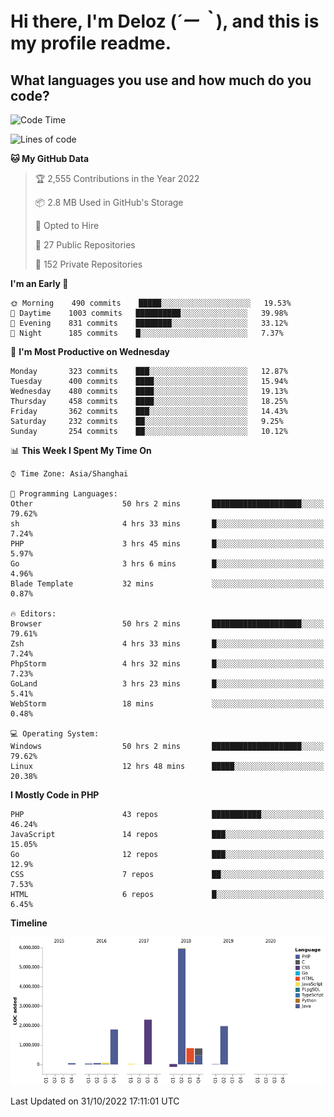 # **Hi there, I'm Deloz (*´ー｀*), and this is my profile readme.**
<!--  [![Profile views](https://gpvc.arturio.dev/dank-del)](https://github.com/dank-del) -->
## **What languages you use and how much do you code?**

<!--START_SECTION:waka-->
![Code Time](http://img.shields.io/badge/Code%20Time-183%20hrs%2024%20mins-blue)

![Lines of code](https://img.shields.io/badge/From%20Hello%20World%20I%27ve%20Written-14%20Million%20lines%20of%20code-blue)

**🐱 My GitHub Data** 

> 🏆 2,555 Contributions in the Year 2022
 > 
> 📦 2.8 MB Used in GitHub's Storage 
 > 
> 💼 Opted to Hire
 > 
> 📜 27 Public Repositories 
 > 
> 🔑 152 Private Repositories  
 > 
**I'm an Early 🐤** 

```text
🌞 Morning    490 commits    █████░░░░░░░░░░░░░░░░░░░░   19.53% 
🌆 Daytime    1003 commits   ██████████░░░░░░░░░░░░░░░   39.98% 
🌃 Evening    831 commits    ████████░░░░░░░░░░░░░░░░░   33.12% 
🌙 Night      185 commits    █░░░░░░░░░░░░░░░░░░░░░░░░   7.37%

```
📅 **I'm Most Productive on Wednesday** 

```text
Monday       323 commits    ███░░░░░░░░░░░░░░░░░░░░░░   12.87% 
Tuesday      400 commits    ████░░░░░░░░░░░░░░░░░░░░░   15.94% 
Wednesday    480 commits    ████░░░░░░░░░░░░░░░░░░░░░   19.13% 
Thursday     458 commits    ████░░░░░░░░░░░░░░░░░░░░░   18.25% 
Friday       362 commits    ███░░░░░░░░░░░░░░░░░░░░░░   14.43% 
Saturday     232 commits    ██░░░░░░░░░░░░░░░░░░░░░░░   9.25% 
Sunday       254 commits    ██░░░░░░░░░░░░░░░░░░░░░░░   10.12%

```


📊 **This Week I Spent My Time On** 

```text
⌚︎ Time Zone: Asia/Shanghai

💬 Programming Languages: 
Other                    50 hrs 2 mins       ████████████████████░░░░░   79.62% 
sh                       4 hrs 33 mins       █░░░░░░░░░░░░░░░░░░░░░░░░   7.24% 
PHP                      3 hrs 45 mins       █░░░░░░░░░░░░░░░░░░░░░░░░   5.97% 
Go                       3 hrs 6 mins        █░░░░░░░░░░░░░░░░░░░░░░░░   4.96% 
Blade Template           32 mins             ░░░░░░░░░░░░░░░░░░░░░░░░░   0.87%

🔥 Editors: 
Browser                  50 hrs 2 mins       ████████████████████░░░░░   79.61% 
Zsh                      4 hrs 33 mins       █░░░░░░░░░░░░░░░░░░░░░░░░   7.24% 
PhpStorm                 4 hrs 32 mins       █░░░░░░░░░░░░░░░░░░░░░░░░   7.23% 
GoLand                   3 hrs 23 mins       █░░░░░░░░░░░░░░░░░░░░░░░░   5.41% 
WebStorm                 18 mins             ░░░░░░░░░░░░░░░░░░░░░░░░░   0.48%

💻 Operating System: 
Windows                  50 hrs 2 mins       ████████████████████░░░░░   79.62% 
Linux                    12 hrs 48 mins      █████░░░░░░░░░░░░░░░░░░░░   20.38%

```

**I Mostly Code in PHP** 

```text
PHP                      43 repos            ███████████░░░░░░░░░░░░░░   46.24% 
JavaScript               14 repos            ███░░░░░░░░░░░░░░░░░░░░░░   15.05% 
Go                       12 repos            ███░░░░░░░░░░░░░░░░░░░░░░   12.9% 
CSS                      7 repos             ██░░░░░░░░░░░░░░░░░░░░░░░   7.53% 
HTML                     6 repos             █░░░░░░░░░░░░░░░░░░░░░░░░   6.45%

```


**Timeline**

![Chart not found](https://raw.githubusercontent.com/deloz/deloz/main/charts/bar_graph.png) 


 Last Updated on 31/10/2022 17:11:01 UTC
<!--END_SECTION:waka-->
